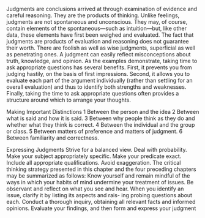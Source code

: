
Judgments are conclusions arrived at through examination of evidence and careful reasoning. They are the products of thinking. Unlike feelings, judgments are not spontaneous and unconscious. They may, of course, contain elements of the spontaneous—such as intuition—but, like other data, these elements have first been weighed and evaluated. The fact that judgments are products of evaluation and reasoning does not guarantee their worth. There are foolish as well as wise judgments, superficial as well as penetrating ones. A judgment can easily reflect misconceptions about truth, knowledge, and opinion.
As the examples demonstrate, taking time to ask appropriate questions has several benefits. First, it prevents you from judging hastily, on the basis of first impressions. Second, it allows you to evaluate each part of the argument individually (rather than settling for an overall evaluation) and thus to identify both strengths and weaknesses. Finally, taking the time to ask appropriate questions often provides a structure around which to arrange your thoughts.

Making Important Distinctions
1 Between the person and the idea
2 Between what is said and how it is said.
3 Between why people think as they do and whether what they think is correct.
4 Between the individual and the group or class.
5 Between matters of preference and matters of judgment.
6 Between familiarity and correctness.

Expressing Judgments
Strive for a balanced view.
Deal with probability.
Make your subject appropriately specific.
Make your predicate exact.
Include all appropriate qualifications.
Avoid exaggeration.
The critical thinking strategy presented in this chapter and the four preceding chapters may be summarized as follows:
Know yourself and remain mindful of the ways in which your habits of mind undermine your treatment of issues.
Be observant and reflect on what you see and hear.
When you identify an issue, clarify it by listing its aspects and rais- ing probing questions about each.
Conduct a thorough inquiry, obtaining all relevant facts and informed opinions.
Evaluate your findings, and then form and express your judgment




